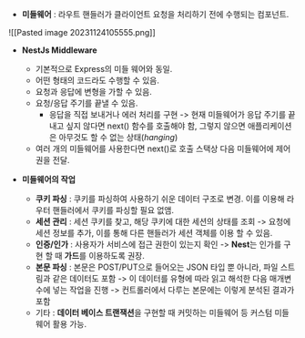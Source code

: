 
- **미들웨어** : 라우트 핸들러가 클라이언트 요청을 처리하기 전에 수행되는 컴포넌트.

![[Pasted image 20231124105555.png]]

- **NestJs Middleware** 
	- 기본적으로 Express의 미들 웨어와 동일.
	- 어떤 형태의 코드라도 수행할 수 있음.
	- 요청과 응답에 변형을 가할 수 있음.
	- 요청/응답 주기를 끝낼 수 있음.
		- 응답을 직접 보내거나 에러 처리를 구현 -> 현재 미들웨어가 응답 주기를 끝내고 싶지 않다면 next() 함수를 호출해야 함, 그렇지 않으면 애플리케이션은 아무것도 할 수 없는 상태(*hanging*)
	- 여러 개의 미들웨어를 사용한다면 next()로 호출 스택상 다음 미들웨어에 제어권을 전달.

- **미들웨어의 작업**
	- **쿠키 파싱** : 쿠키를 파싱하여 사용하기 쉬운 데이터 구조로 변경. 이를 이용해 라우터 핸들러에서 쿠키를 파싱할 필요 없앰.
	- **세션 관리** : 세션 쿠키를 찾고, 해당 쿠키에 대한 세션의 상태를 조회 -> 요청에 세션 정보를 추가, 이를 통해 다른 핸들러가 세션 객체를 이용 할 수 있음.
	- **인증/인가** : 사용자가 서비스에 접근 권한이 있는지 확인 -> **Nest**는 인가를 구현 할 때 **가드**를 이용하도록 권장.
	- **본문 파싱** : 본문은 POST/PUT으로 들어오는 JSON 타입 뿐 아니라, 파일 스트림과 같은 데이터도 포함 -> 이 데이터를 유형에 따라 읽고 해석한 다음 매개변수에 넣는 작업을 진행 -> 컨트롤러에서 다루는 본문에는 이렇게 분석된 결과가 포함
	- 기타 : **데이터 베이스 트랜잭션**을 구현할 때 커밋하는 미들웨어 등 커스텀 미들웨어 활용 가능.